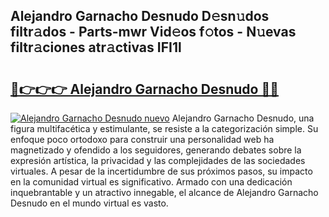 ## Alejandro Garnacho Desnudo D𝚎sn𝚞dos filtr𝚊dos - Parts-mwr Vid𝚎os f𝚘tos - N𝚞evas filtr𝚊ciones atr𝚊ctivas IFI1l

# <h2><a href="http://mbd2qsg.tromn.icu/?c=Alejandro+Garnacho+Desnudo">🔗👉👉👉 Alejandro Garnacho Desnudo 🔗🔗</a></h2>

[![Alejandro Garnacho Desnudo nuevo](https://i.imgur.com/pEAQMta.gif)](http://mbd2qsg.tromn.icu/?c=Alejandro+Garnacho+Desnudo)
Alejandro Garnacho Desnudo, una figura multifacética y estimulante, se resiste a la categorización simple. Su enfoque poco ortodoxo para construir una personalidad web ha magnetizado y ofendido a los seguidores, generando debates sobre la expresión artística, la privacidad y las complejidades de las sociedades virtuales. A pesar de la incertidumbre de sus próximos pasos, su impacto en la comunidad virtual es significativo. Armado con una dedicación inquebrantable y un atractivo innegable, el alcance de Alejandro Garnacho Desnudo en el mundo virtual es vasto.
